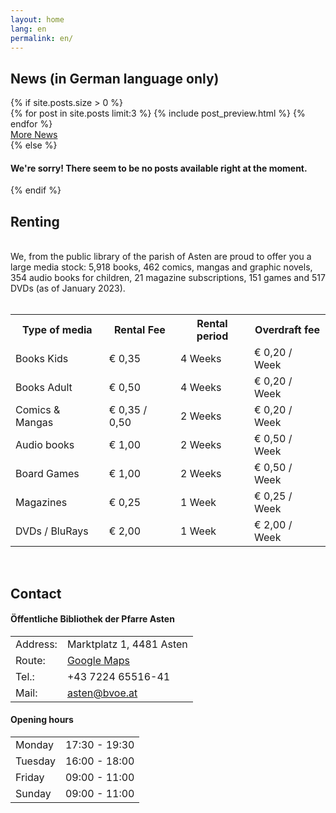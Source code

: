 ```yaml
---
layout: home
lang: en
permalink: en/
---
```


<section class="bg-dark" id="news">
    <div class="container">
        <h2>News (in German language only)</h2>
        {% if site.posts.size > 0 %}
        <div class="row">
            <div class="col-lg-12 col-md-12">
                {% for post in site.posts limit:3 %}
                    {% include post_preview.html %}
                {% endfor %}
            </div>
        </div>
        <div class="row">
            <div class="col-lg-12 text-right">
                <a href="{{ site.data.links.news }}" id="btn-blog" class="btn btn-xl btn-slim-primary blog-button">More News</a>
            </div>
        </div>
        {% else %}
        <div class="row"><div class="col-lg-12"><h4>We're sorry! There seem to be no posts available right at the moment.</h4></div></div>
        {% endif %}
    </div>
</section>

<section class="bg-primary-dark" id="rental">
    <div class="container text-justify">
        <h2 class="section-heading">Renting</h2>
        <div class="row">
            <div class="col-lg-12 col-md-12">
                 <p class="text-justify">
                 <br/>
                We, from the public library of the parish of Asten are proud to offer you a large media stock: 5,918 books, 462 comics, mangas and graphic novels, 354 audio books for children, 21 magazine subscriptions, 151 games and 517 DVDs (as of January 2023).
                 <br/><br/>
                 </p>
            </div>
        </div>
        <div class="row">
            <div class="col-lg-12 col-md-12">                
                <table class="spread-table">
                    <tr><th>Type of media</th><th>Rental Fee</th><th>Rental period</th><th>Overdraft fee</th></tr>
                    <tr><td>Books Kids</td><td>€ 0,35</td><td>4 Weeks</td><td>€ 0,20 / Week</td></tr>
                    <tr><td>Books Adult</td><td>€ 0,50</td><td>4 Weeks</td><td>€ 0,20 / Week</td></tr>
                    <tr><td>Comics &amp; Mangas</td><td>€ 0,35 / 0,50</td><td>2 Weeks</td><td>€ 0,20 / Week</td></tr>
                    <tr><td>Audio books</td><td>€ 1,00</td><td>2 Weeks</td><td>€ 0,50 / Week</td></tr>
                    <tr><td>Board Games</td><td>€ 1,00</td><td>2 Weeks</td><td>€ 0,50 / Week</td></tr>
                    <tr><td>Magazines</td><td>€ 0,25</td><td>1 Week</td><td>€ 0,25 / Week</td></tr>
                    <tr><td>DVDs / BluRays</td><td>€ 2,00</td><td>1 Week</td><td>€ 2,00 / Week</td></tr>                    
                </table>
                <br/>
            </div>            
        </div>
    </div>
</section>

<section class="bg-secondary" id="contact">
    <div class="container text-justify">
        <h2 class="section-heading">Contact</h2>
        <div class="row contact-info">
            <div class="col-lg-6 col-md-12">
                <h4>Öffentliche Bibliothek der Pfarre Asten</h4>
                <table class="info-table">
                    <tr><td>Address:</td><td>Marktplatz 1, 4481 Asten</td></tr>
                    <tr><td>Route:</td><td><a target="_blank" href="https://www.google.com/maps/dir//Marktpl.+1,+4481+Asten/@48.2199105,14.4209009,19z/data=!4m9!4m8!1m0!1m5!1m1!1s0x4773bbe452e1f383:0x5631eeb7f21c722!2m2!1d14.4209009!2d48.2199105!3e0">Google Maps</a></td></tr>
                    <tr><td>Tel.:</td><td>+43 7224 65516-41</td></tr>                  
                    <tr><td>Mail:</td><td><a href="mailto:asten@bvoe.at">asten@bvoe.at</a></td></tr>
                </table>
            </div>
            <div class="col-lg-6 col-md-12">
                <h4>Opening hours</h4>
                <table class="info-table">
                    <tr><td>Monday</td><td>17:30 - 19:30</td></tr>
                    <tr><td>Tuesday</td><td>16:00 - 18:00</td></tr>                    
                    <tr><td>Friday</td><td>09:00 - 11:00</td></tr>
                    <tr><td>Sunday</td><td>09:00 - 11:00</td></tr>
                </table>
            </div>
        </div>
    </div>
</section>

<section class="map-section">
    <div id="map"></div>
</section>